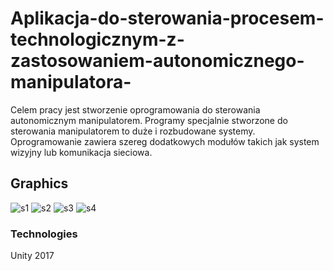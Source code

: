 # Aplikacja-do-sterowania-procesem-technologicznym-z-zastosowaniem-autonomicznego-manipulatora-
Celem pracy jest stworzenie oprogramowania do sterowania autonomicznym manipulatorem. 
Programy specjalnie stworzone do sterowania manipulatorem to duże i rozbudowane systemy.
Oprogramowanie zawiera szereg dodatkowych modułów takich jak system wizyjny lub komunikacja sieciowa.

## Graphics

![s1](./Assets/ScreensMGR/s1.bmp)
![s2](./Assets/ScreensMGR/s2.bmp)
![s3](./Assets/ScreensMGR/s3.bmp)
![s4](./Assets/ScreensMGR/s4.bmp)

### Technologies
Unity 2017



